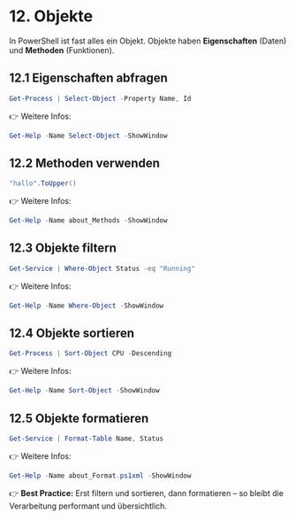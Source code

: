 # 12. Objekte

In PowerShell ist fast alles ein Objekt. Objekte haben **Eigenschaften** (Daten) und **Methoden** (Funktionen).

## 12.1 Eigenschaften abfragen

```powershell
Get-Process | Select-Object -Property Name, Id
```

👉 Weitere Infos:  

```powershell
Get-Help -Name Select-Object -ShowWindow
```

## 12.2 Methoden verwenden

```powershell
"hallo".ToUpper()
```

👉 Weitere Infos:  

```powershell
Get-Help -Name about_Methods -ShowWindow
```

## 12.3 Objekte filtern

```powershell
Get-Service | Where-Object Status -eq "Running"
```

👉 Weitere Infos:  

```powershell
Get-Help -Name Where-Object -ShowWindow
```

## 12.4 Objekte sortieren

```powershell
Get-Process | Sort-Object CPU -Descending
```

👉 Weitere Infos:  

```powershell
Get-Help -Name Sort-Object -ShowWindow
```

## 12.5 Objekte formatieren

```powershell
Get-Service | Format-Table Name, Status
```

👉 Weitere Infos:  

```powershell
Get-Help -Name about_Format.ps1xml -ShowWindow
```

👉 **Best Practice:** Erst filtern und sortieren, dann formatieren – so bleibt die Verarbeitung performant und übersichtlich.
